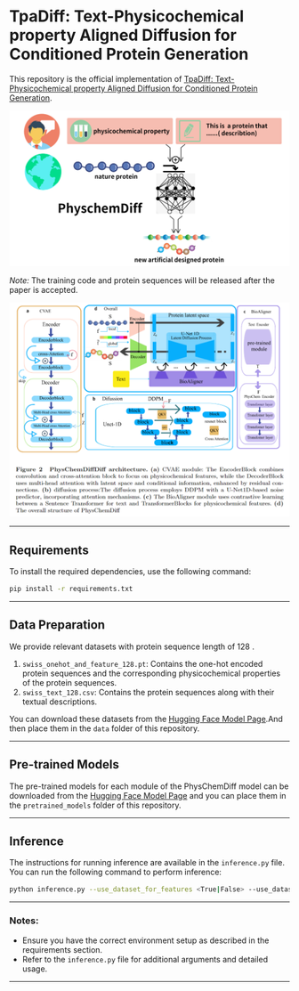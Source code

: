 # TpaDiff:  Text-Physicochemical property Aligned Diffusion for Conditioned Protein Generation

This repository is the official implementation of [TpaDiff:  Text-Physicochemical property Aligned Diffusion for Conditioned Protein Generation](https://huggingface.co/sanyier312/PhysChemDiff/tree/main).

![Introduction](imgs/intro.png)

*Note:* The training code and protein sequences will be released after the paper is accepted.

![Overview](imgs/overall.png)

---

## Requirements

To install the required dependencies, use the following command:

```bash
pip install -r requirements.txt
```

---

## Data Preparation

We provide relevant datasets with protein sequence length of 128 .

1. `swiss_onehot_and_feature_128.pt`: Contains the one-hot encoded protein sequences and the corresponding physicochemical properties of the protein sequences.
2. `swiss_text_128.csv`: Contains the protein sequences along with their textual descriptions.

You can download these datasets from the [Hugging Face Model Page](https://huggingface.co/sanyier312/PhysChemDiff/tree/main).And then place them in the `data` folder of this repository.

---

## Pre-trained Models

The pre-trained models for each module of the PhysChemDiff model can be downloaded from the [Hugging Face Model Page](https://huggingface.co/sanyier312/PhysChemDiff/tree/main) and you can place them in the `pretrained_models` folder of this repository.

---

## Inference

The instructions for running inference are available in the `inference.py` file. You can run the following command to perform inference:

```bash
python inference.py --use_dataset_for_features <True|False> --use_dataset_for_text <True|False> --num_samples <number> --seq_length <length> --custom_text <text> --num_timesteps <number>
```

---

### Notes:

- Ensure you have the correct environment setup as described in the requirements section.
- Refer to the `inference.py` file for additional arguments and detailed usage.

---
